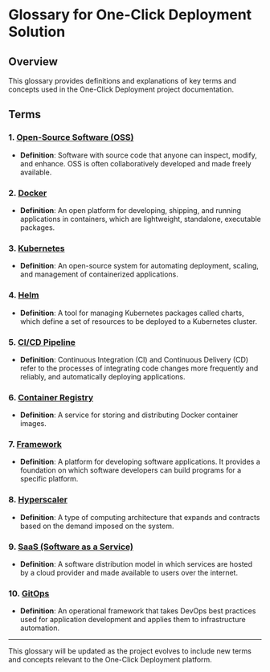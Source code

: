 # Glossary for One-Click Deployment Solution

## Overview

This glossary provides definitions and explanations of key terms and concepts used in the One-Click Deployment project documentation.

## Terms

### 1. [Open-Source Software (OSS)](https://opensource.org/osd)

- **Definition**: Software with source code that anyone can inspect, modify, and enhance. OSS is often collaboratively developed and made freely available.

### 2. [Docker](https://www.docker.com/resources/what-container)

- **Definition**: An open platform for developing, shipping, and running applications in containers, which are lightweight, standalone, executable packages.

### 3. [Kubernetes](https://kubernetes.io/docs/concepts/overview/what-is-kubernetes/)

- **Definition**: An open-source system for automating deployment, scaling, and management of containerized applications.

### 4. [Helm](https://helm.sh/docs/intro/quickstart/)

- **Definition**: A tool for managing Kubernetes packages called charts, which define a set of resources to be deployed to a Kubernetes cluster.

### 5. [CI/CD Pipeline](https://www.atlassian.com/continuous-delivery/principles/continuous-integration-vs-delivery-vs-deployment)

- **Definition**: Continuous Integration (CI) and Continuous Delivery (CD) refer to the processes of integrating code changes more frequently and reliably, and automatically deploying applications.

### 6. [Container Registry](https://docs.docker.com/registry/)

- **Definition**: A service for storing and distributing Docker container images.

### 7. [Framework](https://en.wikipedia.org/wiki/Software_framework)

- **Definition**: A platform for developing software applications. It provides a foundation on which software developers can build programs for a specific platform.

### 8. [Hyperscaler](https://www.korewireless.com/news/hyperscalers-the-edge-and-cloud-what-does-it-all-mean#:~:text=What%20are%20Hyperscalers%3F,cloud%20to%20accommodate%20fluctuating%20demand.)

- **Definition**: A type of computing architecture that expands and contracts based on the demand imposed on the system.

### 9. [SaaS (Software as a Service)](https://www.ibm.com/topics/saas#:~:text=SaaS%2C%20or%20software%2Das%2D,infrastructure%20on%20which%20it%20runs.)

- **Definition**: A software distribution model in which services are hosted by a cloud provider and made available to users over the internet.

### 10. [GitOps](https://www.gitops.tech/)

- **Definition**: An operational framework that takes DevOps best practices used for application development and applies them to infrastructure automation.

---

This glossary will be updated as the project evolves to include new terms and concepts relevant to the One-Click Deployment platform.
